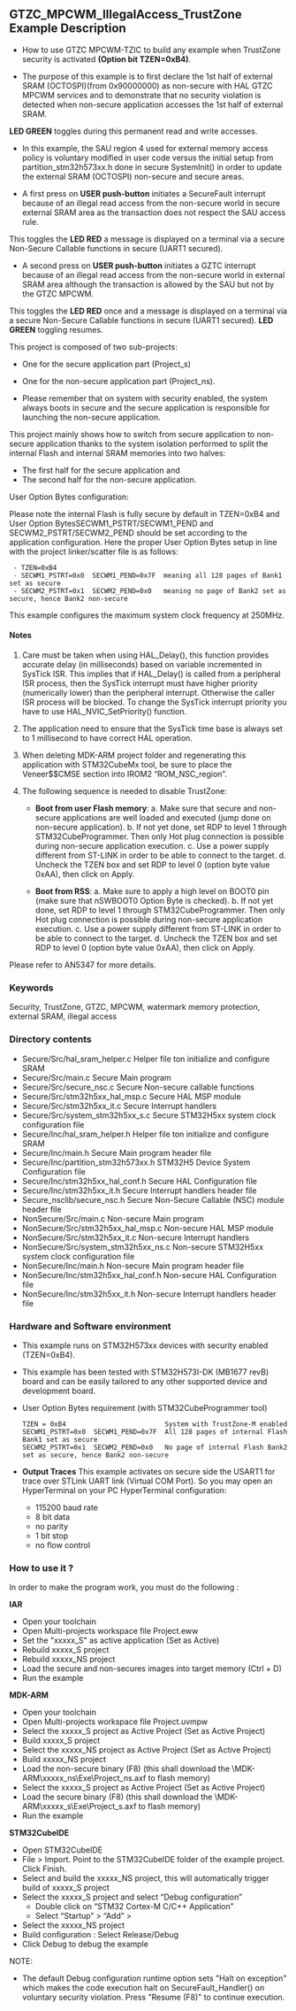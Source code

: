 ## <b>GTZC_MPCWM_IllegalAccess_TrustZone Example Description</b>

- How to use GTZC MPCWM-TZIC to build any example when TrustZone security is activated **(Option bit TZEN=0xB4)**.

- The purpose of this example is to first declare the 1st half of external SRAM (OCTOSPI)(from 0x90000000) as non-secure with HAL GTZC MPCWM services and to demonstrate that
no security violation is detected when non-secure application accesses the 1st half of external SRAM.

**LED GREEN** toggles during this permanent read and write accesses.

- In this example, the SAU region 4 used for external memory access policy is voluntary modified in user code versus the initial setup from partition_stm32h573xx.h done in
secure SystemInit() in order to update the external SRAM (OCTOSPI) non-secure and secure areas.

- A first press on **USER push-button** initiates a SecureFault interrupt because of an illegal read access from the non-secure world in secure external SRAM area as the
transaction does not respect the SAU access rule.

This toggles the **LED RED** a message is displayed on a terminal via a secure Non-Secure Callable functions in secure (UART1 secured).

- A second press on **USER push-button** initiates a GZTC interrupt because of an illegal read access from the non-secure world in external SRAM area although
the transaction is allowed by the SAU but not by the GTZC MPCWM.

This toggles the **LED RED** once and a message is displayed on a terminal via a secure
Non-Secure Callable functions in secure (UART1 secured). **LED GREEN** toggling resumes.

This project is composed of two sub-projects:

- One for the secure application part (Project_s)
- One for the non-secure application part (Project_ns).

- Please remember that on system with security enabled, the system always boots in secure and the secure application is responsible for launching the non-secure application.

This project mainly shows how to switch from secure application to non-secure application thanks to the system isolation performed to split the internal Flash and internal SRAM memories
into two halves:

 - The first half for the secure application and
 - The second half for the non-secure application.

User Option Bytes configuration:

Please note the internal Flash is fully secure by default in TZEN=0xB4 and User Option BytesSECWM1_PSTRT/SECWM1_PEND and SECWM2_PSTRT/SECWM2_PEND should be set according to the application
configuration. Here the proper User Option Bytes setup in line with the project linker/scatter
file is as follows:

     - TZEN=0xB4
     - SECWM1_PSTRT=0x0  SECWM1_PEND=0x7F  meaning all 128 pages of Bank1 set as secure
     - SECWM2_PSTRT=0x1  SECWM2_PEND=0x0   meaning no page of Bank2 set as secure, hence Bank2 non-secure

This example configures the maximum system clock frequency at 250MHz.

#### <b>Notes</b>
 1. Care must be taken when using HAL_Delay(), this function provides accurate delay (in milliseconds)
      based on variable incremented in SysTick ISR. This implies that if HAL_Delay() is called from
      a peripheral ISR process, then the SysTick interrupt must have higher priority (numerically lower)
      than the peripheral interrupt. Otherwise the caller ISR process will be blocked.
      To change the SysTick interrupt priority you have to use HAL_NVIC_SetPriority() function.

 2. The application need to ensure that the SysTick time base is always set to 1 millisecond
      to have correct HAL operation.
    
 3. When deleting MDK-ARM project folder and regenerating this application with STM32CubeMx tool, be sure to place the Veneer$$CMSE section into IROM2 “ROM_NSC_region”.

 4. The following sequence is needed to disable TrustZone:
 
      - **Boot from user Flash memory**: 
         a. Make sure that secure and non-secure applications are well loaded and executed (jump done on non-secure application).
         b. If not yet done, set RDP to level 1 through STM32CubeProgrammer. Then only Hot plug connection is possible during non-secure application execution.
         c. Use a power supply different from ST-LINK in order to be able to connect to the target.
         d. Uncheck the TZEN box and set RDP to level 0 (option byte value 0xAA), then click on Apply.

     - **Boot from RSS**:
         a. Make sure to apply a high level on BOOT0 pin (make sure that nSWBOOT0 Option Byte is checked).
         b. If not yet done, set RDP to level 1 through STM32CubeProgrammer. Then only Hot plug connection is possible during non-secure application execution.
         c. Use a power supply different from ST-LINK in order to be able to connect to the target.
         d. Uncheck the TZEN box and set RDP to level 0 (option byte value 0xAA), then click on Apply.
     
     
  Please refer to AN5347 for more details.   

### <b>Keywords</b>

Security, TrustZone, GTZC, MPCWM, watermark memory protection, external SRAM, illegal access 

### <b>Directory contents</b>

  - Secure/Src/hal_sram_helper.c                 Helper file ton initialize and configure SRAM
  - Secure/Src/main.c                            Secure Main program
  - Secure/Src/secure_nsc.c                      Secure Non-secure callable functions
  - Secure/Src/stm32h5xx_hal_msp.c               Secure HAL MSP module
  - Secure/Src/stm32h5xx_it.c                    Secure Interrupt handlers
  - Secure/Src/system_stm32h5xx_s.c              Secure STM32H5xx system clock configuration file
  - Secure/Inc/hal_sram_helper.h                 Helper file ton initialize and configure SRAM
  - Secure/Inc/main.h                            Secure Main program header file
  - Secure/Inc/partition_stm32h573xx.h           STM32H5 Device System Configuration file
  - Secure/Inc/stm32h5xx_hal_conf.h              Secure HAL Configuration file
  - Secure/Inc/stm32h5xx_it.h                    Secure Interrupt handlers header file
  - Secure_nsclib/secure_nsc.h                   Secure Non-Secure Callable (NSC) module header file
  - NonSecure/Src/main.c                         Non-secure Main program
  - NonSecure/Src/stm32h5xx_hal_msp.c            Non-secure HAL MSP module
  - NonSecure/Src/stm32h5xx_it.c                 Non-secure Interrupt handlers
  - NonSecure/Src/system_stm32h5xx_ns.c          Non-secure STM32H5xx system clock configuration file
  - NonSecure/Inc/main.h                         Non-secure Main program header file
  - NonSecure/Inc/stm32h5xx_hal_conf.h           Non-secure HAL Configuration file
  - NonSecure/Inc/stm32h5xx_it.h                 Non-secure Interrupt handlers header file

### <b>Hardware and Software environment</b>

  - This example runs on STM32H573xx devices with security enabled (TZEN=0xB4).

  - This example has been tested with STM32H573I-DK (MB1677 revB) board and can be 
    easily tailored to any other supported device and development board.

  - User Option Bytes requirement (with STM32CubeProgrammer tool)
  
        TZEN = 0xB4                         System with TrustZone-M enabled
        SECWM1_PSTRT=0x0  SECWM1_PEND=0x7F  All 128 pages of internal Flash Bank1 set as secure
        SECWM2_PSTRT=0x1  SECWM2_PEND=0x0   No page of internal Flash Bank2 set as secure, hence Bank2 non-secure
    
- **Output Traces**
This example activates on secure side the USART1 for trace over STLink UART link (Virtual COM Port).
So you may open an HyperTerminal on your PC
HyperTerminal configuration:

    - 115200 baud rate
    - 8 bit data
    - no parity
    - 1 bit stop
    - no flow control

### <b>How to use it ?</b>

In order to make the program work, you must do the following :

<b>IAR</b>

 - Open your toolchain
 - Open Multi-projects workspace file Project.eww
 - Set the "xxxxx_S" as active application (Set as Active)
 - Rebuild xxxxx_S project
 - Rebuild xxxxx_NS project
 - Load the secure and non-secures images into target memory (Ctrl + D)
 - Run the example
 
<b>MDK-ARM</b>

 - Open your toolchain
 - Open Multi-projects workspace file Project.uvmpw
 - Select the xxxxx_S project as Active Project (Set as Active Project)
 - Build xxxxx_S project
 - Select the xxxxx_NS project as Active Project (Set as Active Project)
 - Build xxxxx_NS project
 - Load the non-secure binary (F8)
   (this shall download the \MDK-ARM\xxxxx_ns\Exe\Project_ns.axf to flash memory)
 - Select the xxxxx_S project as Active Project (Set as Active Project)
 - Load the secure binary (F8)
   (this shall download the \MDK-ARM\xxxxx_s\Exe\Project_s.axf to flash memory)
 - Run the example

<b>STM32CubeIDE</b>

 - Open STM32CubeIDE
 - File > Import. Point to the STM32CubeIDE folder of the example project. Click Finish.
 - Select and build the xxxxx_NS project, this will automatically trigger build of xxxxx_S project
 - Select the xxxxx_S project and select “Debug configuration”
   - Double click on “STM32 Cortex-M C/C++ Application”
   - Select  “Startup” >  “Add” >
 - Select the xxxxx_NS project
 - Build configuration : Select Release/Debug
 - Click Debug to debug the example
 
 NOTE:
 - The default Debug configuration runtime option sets "Halt on exception" which 
   makes the code execution halt on SecureFault_Handler() on voluntary security violation.
   Press "Resume (F8)" to continue execution.